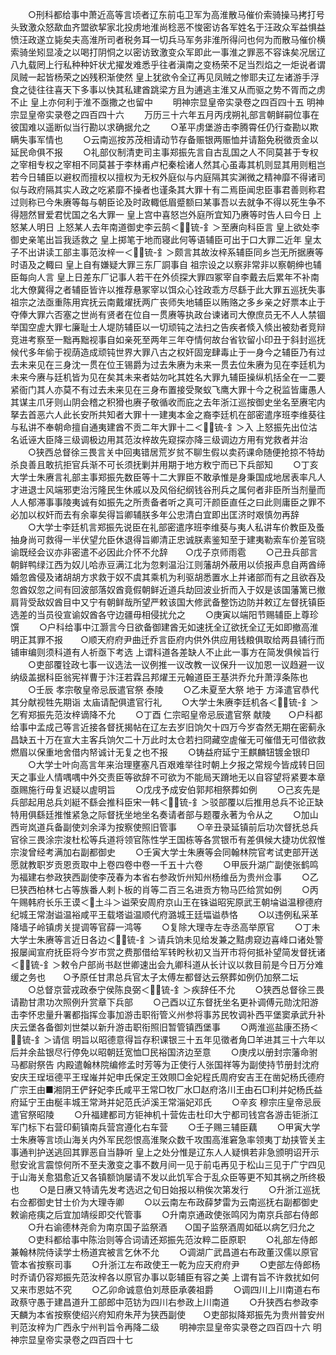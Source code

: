 <!-- { "loadSidebar": true } -->
　　○刑科都给事中萧近高等言顷者辽东前屯卫军为高淮散马催价索骑操马拷打号头致激众怒歃血齐盟欲挈家北投虏地淮尚稔恶不悛密访各军姓名于汪政众军益惧益愤汪政遂立毙矣夫高淮所司者税务耳一切兵马军务非淮所得问也何为而散马催价横索骑坐矧显凌之以喝打阴恫之以密访致激变众军即此一事淮之罪恶不容诛矣况居辽八九载罔上行私种种奸状尤擢发难悉乎往者滇南之变杨荣不足当烈焰之一炬说者谓凤贼一起皆杨荣之凶残积渐使然  皇上犹欲令全辽再见凤贼之惨耶夫辽左诸游手浮食之徒往往喜天下多事以快其私建酋跳梁方且为逋逃主淮又从而驱之势不胥而之虏不止  皇上亦何利于淮不亟撒之也留中
　　明神宗显皇帝实录卷之四百四十五
明神宗显皇帝实录卷之四百四十六
　　万历三十六年五月丙戌朔礼部言朝鲜嗣位事在彼国难以遥断似当行勘以求确据允之
　　○革平虏堡游击李腾霄任仍行查勘以欺瞒失事军情也
　　○云南巡按苏茂相请动节存备赈银两赈恤并请豁免税徵贡金以延民命俱不报
　　○礼部仪制清吏司主事郑振先言自古乱国之人不同莫甚于专权之宰相专权之宰相不同莫甚于李林甫卢杞秦桧诸人然其心虽毒其机则显其用则粗岂若今日辅臣以避权而擅权以擅权为无权外庭似与内庭隔其实渊微之精神靡不得诸司似与政府隔其实人政之吃紧靡不操者也谨条其大罪十有二焉臣闻忠臣事君善则称君过则称已今朱赓等每与朝臣论及时政輙低眉蹙额曰某事吾以去就争不得以死生争不得翘然冒爱君忧国之名大罪一  皇上宫中喜怒岂外庭所宜知乃赓等时告人曰今日  上怒某人明日  上怒某人去年南道御史李云鹄＜锍-釒＞至赓向科臣言  皇上欲处李御史亲笔出旨我适救之  皇上掷笔于地而寝此何等语辅臣可出于口大罪二近年  皇太子不出讲读工部主事范汝梓一＜锍-釒＞颇言其故汝梓系辅臣同乡岂无所据赓等时语及之輙曰  皇上自有嫌疑大罪三东厂詷事自  祖宗设之以察非常非以察朝绅也辅臣每向人言  皇上日差东厂记事人若干在外侦探大罪四冢宰自李戴去后累年不补南北大僚冀得之者辅臣皆许以推荐悬冢宰以饵众心铨政乖方尽繇于此大罪五巡抚失事  祖宗之法亟重陈用宾抚云南戴燿抚两广丧师失地辅臣以贿赂之多乡亲之好票本止于夺俸大罪六否塞之世尚有贤者在位自一贯赓等执政台谏诸司大僚庶员无不人人禁锢举国空虗大罪七廉耻士人堤防辅臣以一切顽钝之法扫之告疾者倐入倐出被劾者竞辩竞进考察至一黜再黜视事自如亲死至两年三年夺情何故台省钦留小印丑于斜封巡抚候代多年偷于视荫造成顽钝世界大罪八古之权奸固宠肆毒止于一身今之辅臣乃有过去未来见在三身沈一贯在位王锡爵为过去朱赓为未来一贯去位朱赓为见在李廷机为未来今赓与廷机皆为见在矣其未来者姑勿叱其姓名大罪九辅臣操纵机括全在一二要紧衙门其人亦莫不有过去未来见在三身布置接受聚蚁飞鹰大罪十今之税监皆庸愚人其谋主爪牙则山阴会稽之积猾也赓子敬循收而庇之去年浙江巡按御史坐名至赓宅内拏去首恶六人此长安所共知者大罪十一建夷本金之裔李廷机在部密遣序班李维葵往与私讲不奉朝命擅自通夷建酋不贡二年大罪十二＜锍-釒＞入  上怒振先出位沽名诋诬大臣降三级调极边用其范汝梓故先窥探亦降三级调边方用有党救者并治
　　○狭西总督徐三畏言关中回夷错居荒岁贫不聊生假以卖药课命随便抢掠不特劫杀良善且敢抗拒官兵渐不可长须抚剿并用期于地方敉宁而已下兵部知
　　○丁亥大学士朱赓言礼部主事郑振先数臣等十二大罪臣不敢承惟是身秉国成地居表率凡人才进退士风端邪吏治污隆民生休戚以及风俗纪纲钱谷刑兵之属何者非臣所当剂量而人人郁滞事事陵夷诚有如振先之所责备者听之真可汗颜臣直任之曰此则庸臣之罪不必加以权奸而去有余辜矣得旨卿辅朕多年公忠清白宜即出匡济时艰慎勿再辞
　　○大学士李廷机言郑振先说臣在礼部密遣序班李维葵与夷人私讲车价教臣及蚤抽身尚可救得一半伏望允臣休退得旨卿清正忠诚朕素鉴知至于建夷勒索车价差官晓谕既经会议亦非密遣不必因此介怀不允辞　　○戊子京师雨雹
　　○己丑兵部言朝鲜鸭绿江西为奴儿哈赤豆满江北为忽剌温沿江则藩胡外蔽用以侦报声息自两酋缔婚忽酋侵及诸胡胡方求救于奴不虞其乘机为利驱胡悉置水上并诸部而有之且欲吞及忽酋奴忽之间有回波部落奴酋竟假朝鲜近道兵劫回波业折而入于奴是该国藩篱已撤肩背受敌奴酋目中又宁有朝鲜哉所望严敕该国大修武备整饬边防并敕辽左督抚镇臣选差的当员役宣谕奴酋各守边疆毋相侵扰允之
　　○庚寅以端阳节赐辅臣上尊珍馔
　　○户科给事中江灏言今日欲备御建酋无如速抚全辽欲抚全辽无如即撤高淮明正其罪不报　　○顺天府府尹曲迁乔言臣府内供外供应用钱粮俱取给两县铺行而铺审编则须科道有人祈亟下考选  上谓科道各差缺人不止此一事方在简发俱候旨行
　　○吏部覆铨政七事一议选法一议例推一议改教一议保升一议加恩一议趋避一议纳级盖据科臣翁宪祥曹于汴汪若霖吕邦燿王元翰道臣王基洪乔允升萧淳条陈也
　　○壬辰  孝宗敬皇帝忌辰遣官祭  泰陵
　　○乙未夏至大祭  地于  方泽遣官恭代其分献视牲先期诣  太庙请配俱遣官行礼
　　○大学士朱赓李廷机各＜锍-釒＞乞宥郑振先范汝梓谪降不允
　　○丁酉  仁宗昭皇帝忌辰遣官祭  献陵　　○户科都给事中孟成己等言近接各督抚揭帖在辽左去岁旧饷欠十四万今岁杳然无期在密蓟永昌缺五十万在宣大主客兵饷欠二十万此时太仓若扫冏藏空虗催无可催借无可借欲救燃眉以保重地舍借内帑诚计无复之也不报
　　○铸益府延宁王麒麟钮镀金银印
　　○大学士叶向高言年来治理壅塞凡百艰难举往时朝上夕报之常规今皆成转日回天之事业人情喁喁中外交责臣等欲辞不可欲为不能局天蹐地无以自容望将紧要本章亟赐施行毋复迟疑以虗明旨
　　○戊戌予成安伯郭邦相祭葬如例
　　○己亥先是兵部起用总兵刘綎不繇会推科臣宋一韩＜锍-釒＞驳部覆以后推用总兵不论正缺特用俱繇廷推惟紧急之际督抚坐地坐名奏请者部与题覆永著为令从之
　　○加山西岢岚道兵备副使刘余泽为按察使照旧管事
　　○辛丑录延镇前后功次督抚总兵官徐三畏涂宗浚杜松等兵道将领官陈性学王国栋等各赏银币有差俱候大捷功优叙惟宗浚曾经考满加右副都御史
　　○壬寅大学士朱赓等会同翰林院官考试吏部开送愿就教职岁贡恩贡取中上卷四卷中卷一千五十六卷
　　○甲辰升湖广副使张鹤鸣为福建右参政狭西副使李茂春为本省右参政忻州知州杨维岳为贵州佥事
　　○乙巳狭西柏林七占等族番人剌卜板的肖等二百三名进贡方物马匹给赏如例
　　○丙午赐韩府长乐王谟＜土斗＞谥荣安周府京山王在铢谥昭宪原武王朝埨谥温穆德府纪城王常澍谥温裕咸平王载塔谥温顺代府潞城王廷堛谥恭恪
　　○以违例私采革降墙子岭镇虏关提调等官薛一鸿等
　　○复除大理寺左寺丞高举原官
　　○丁未大学士朱赓等言近日各边＜锍-釒＞请兵饷未见给发兼之黠虏窥边喜峰口诸处警报屡闻宣府抚臣将今岁市赏之费那借给军转盻秋初又当开市将何抵补望简发督抚诸＜锍-釒＞敕令户部尚书赵世卿速出会九卿科道从长计议以救目前是今日万分难缓之务也　　○予原任甘肃总兵官太子太傅左都督达云祭葬如例仍加祭二坛
　　○总督京营戎政泰宁侯陈良弼＜锍-釒＞疾辞任不允
　　○狭西总督徐三畏请勘甘肃功次照例升赏章下兵部
　　○己酉以辽东督抚坐名更补调傅元勋沈阳游击李怀忠量升署都指挥佥事加游击职衔管义州参将事苏民牧调补西平堡窦承武升补庆云堡各备御刘世桀以新升游击职衔照旧暂管镇西堡事
　　○两淮巡盐康丕扬＜锍-釒＞请信  明旨以昭德意得旨存积课银三十五年见徵者角□羊进其三十六年以后并余盐银尽行停免以昭朝廷宽恤□民裕国济边至意
　　○庚戌以册封宗藩命驸马都尉祭告  内殿遣翰林院编修孟时芳等为正使行人张国祥等为副使持节册封沈府安庆王珵垣德平王珵嶉并妃申氏保定王效賏□金妃程氏周府安吉王在凿妃杨氏德府广宗王由■湘阴王俨釨妃李氏咸平王常□牧厂水□赵府洛川王由石□利并妃杨氏益府延宁王由梴丰城王常溡并妃范氏泸溪王常淄妃邓氏
　　○辛亥  穆宗庄皇帝忌辰遣官祭昭陵
　　○升福建都司方钜神机十营佐击杜印大宁都司钱宫各游击钜浙江军门标下右营印蓟镇南兵营宫遵化右车营
　　○壬子赐三辅臣藕
　　○甲寅大学士朱赓等言顷山海关内外军民怨恨高淮聚众数千攻围高淮窘急率领夷丁劫挟管关主事通判护送逃回其罪恶自当静听  皇上之处分惟是辽东人人疑惧若非急颁明诏开示慰安讹言震惊何所不至夫激变之事不数月间一见于前屯再见于松山三见于广宁四见于山海关愈猖愈近又各镇额饷屡请不发以此饥军合于乱众臣等更不知其祸之所终极也
　　○是日赓又特请先发考选迟之旬日始报以稍俟次第发行
　　○升浙江巡抚右佥都御史甘士价为大理寺卿
　　○以云南左布政薛梦雷为云南巡抚右副都御史敕谕疮痍之后宜加靖绥即交代管事
　　○升南京通政使张鸣冈为南京兵部右侍郎
　　○升右谕德林尧俞为南京国子监祭酒　　○国子监祭酒周如砥以病乞归允之
　　○吏科都给事中陈治则等合词请还郑振先范汝粹二臣原职
　　○礼部左侍郎兼翰林院侍读学士杨道宾被言乞休不允
　　○调湖广武昌道右布政董汉儒以原官管本省按察司事
　　○升浙江左布政使王一乾为应天府府尹
　　○吏部左侍郎杨时乔请仍容郑振先范汝梓各以原官办事以彰辅臣有容之美  上谓有旨不许救扰如何又来市恩姑不究
　　○乙卯命诚意伯刘荩臣承袭祖爵
　　○调四川上川南道右布政蔡守愚于建昌道升工部郎中范钫为四川右参政上川南道
　　○升狭西右参政李天麟为本省按察使绍兴府知府朱芹为狭西副使　　○吏部拟降郑振先为贵州普安州判范汝梓为广西永宁州判旨令再降二级
　　明神宗显皇帝实录卷之四百四十六
明神宗显皇帝实录卷之四百四十七
